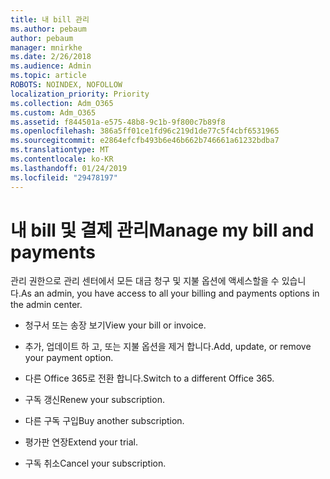 ```yaml
---
title: 내 bill 관리
ms.author: pebaum
author: pebaum
manager: mnirkhe
ms.date: 2/26/2018
ms.audience: Admin
ms.topic: article
ROBOTS: NOINDEX, NOFOLLOW
localization_priority: Priority
ms.collection: Adm_O365
ms.custom: Adm_O365
ms.assetid: f844501a-e575-48b8-9c1b-9f800c7b89f8
ms.openlocfilehash: 386a5ff01ce1fd96c219d1de77c5f4cbf6531965
ms.sourcegitcommit: e2864efcfb493b6e46b662b746661a61232bdba7
ms.translationtype: MT
ms.contentlocale: ko-KR
ms.lasthandoff: 01/24/2019
ms.locfileid: "29478197"
---
```

# <a name="manage-my-bill-and-payments"></a><span data-ttu-id="b9fd0-102">내 bill 및 결제 관리</span><span class="sxs-lookup"><span data-stu-id="b9fd0-102">Manage my bill and payments</span></span>

<span data-ttu-id="b9fd0-103">관리 권한으로 관리 센터에서 모든 대금 청구 및 지불 옵션에 액세스할을 수 있습니다.</span><span class="sxs-lookup"><span data-stu-id="b9fd0-103">As an admin, you have access to all your billing and payments options in the admin center.</span></span>
  
- <span data-ttu-id="b9fd0-104">청구서 또는 송장 보기</span><span class="sxs-lookup"><span data-stu-id="b9fd0-104">View your bill or invoice.</span></span>
    
- <span data-ttu-id="b9fd0-105">추가, 업데이트 하 고, 또는 지불 옵션을 제거 합니다.</span><span class="sxs-lookup"><span data-stu-id="b9fd0-105">Add, update, or remove your payment option.</span></span>
    
- <span data-ttu-id="b9fd0-106">다른 Office 365로 전환 합니다.</span><span class="sxs-lookup"><span data-stu-id="b9fd0-106">Switch to a different Office 365.</span></span>
    
- <span data-ttu-id="b9fd0-107">구독 갱신</span><span class="sxs-lookup"><span data-stu-id="b9fd0-107">Renew your subscription.</span></span>
    
- <span data-ttu-id="b9fd0-108">다른 구독 구입</span><span class="sxs-lookup"><span data-stu-id="b9fd0-108">Buy another subscription.</span></span>
    
- <span data-ttu-id="b9fd0-109">평가판 연장</span><span class="sxs-lookup"><span data-stu-id="b9fd0-109">Extend your trial.</span></span>
    
- <span data-ttu-id="b9fd0-110">구독 취소</span><span class="sxs-lookup"><span data-stu-id="b9fd0-110">Cancel your subscription.</span></span>
    

